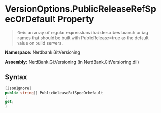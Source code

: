 # VersionOptions.PublicReleaseRefSpecOrDefault Property
> Gets an array of regular expressions that describes branch or tag names that should
            be built with PublicRelease=true as the default value on build servers.

**Namespace:** Nerdbank.GitVersioning

**Assembly:** NerdBank.GitVersioning (in NerdBank.GitVersioning.dll)
## Syntax
~~~~csharp
[JsonIgnore]
public string[] PublicReleaseRefSpecOrDefault
{
get;
}
~~~~
